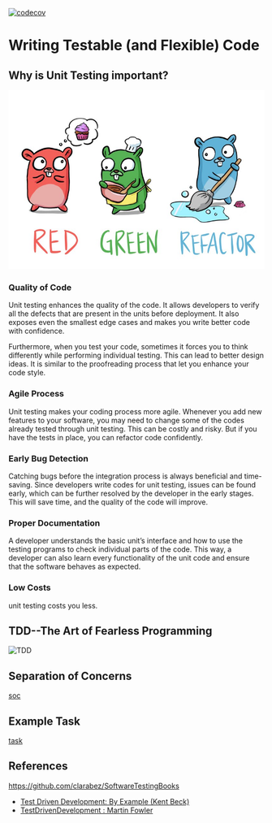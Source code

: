 
[![codecov](https://codecov.io/gh/samanthajayasinghe/unit-test/branch/main/graph/badge.svg?token=CF6PRW3D8M)](https://codecov.io/gh/samanthajayasinghe/unit-test)
# Writing Testable (and Flexible) Code

## Why is Unit Testing important?

![testing](images/test.jpg)

### Quality of Code

Unit testing enhances the quality of the code. It allows developers to verify all the defects that are present in the units before deployment. It also exposes even the smallest edge cases and makes you write better code with confidence. 

Furthermore, when you test your code, sometimes it forces you to think differently while performing individual testing. This can lead to better design ideas. It is similar to the proofreading process that let you enhance your code style. 

### Agile Process

Unit testing makes your coding process more agile. Whenever you add new features to your software, you may need to change some of the codes already tested through unit testing. This can be costly and risky. But if you have the tests in place, you can refactor code confidently. 

### Early Bug Detection

Catching bugs before the integration process is always beneficial and time-saving. Since developers write codes for unit testing, issues can be found early, which can be further resolved by the developer in the early stages. This will save time, and the quality of the code will improve. 

### Proper Documentation

A developer understands the basic unit’s interface and how to use the testing programs to check individual parts of the code. This way, a developer can also learn every functionality of the unit code and ensure that the software behaves as expected.


### Low Costs
unit testing costs you less.

## TDD--The Art of Fearless Programming
![TDD](https://csdl-images.ieeecomputer.org/mags/so/2007/03/figures/s30241.gif)

## Separation of Concerns
[soc](soc.md)

## Example Task 
[task](task.md)

## References 
https://github.com/clarabez/SoftwareTestingBooks
* [Test Driven Development: By Example (Kent Beck)](https://www.oreilly.com/library/view/test-driven-development/0321146530/)
* [TestDrivenDevelopment : Martin Fowler](https://martinfowler.com/bliki/TestDrivenDevelopment.html)
